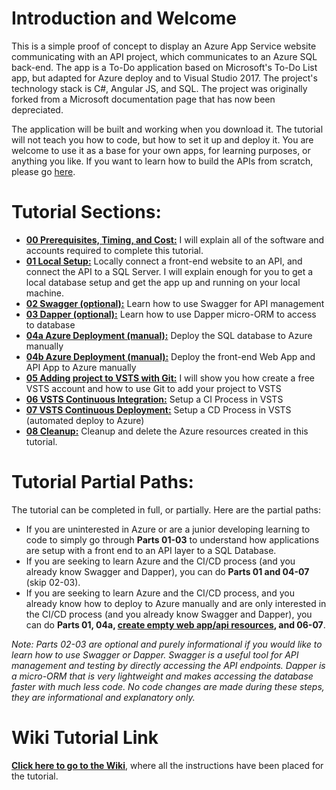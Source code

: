 # Introduction and Welcome
This is a simple proof of concept to display an Azure App Service website communicating with an API project, which communicates to an Azure SQL back-end. The app is a To-Do application based on Microsoft's To-Do List app, but adapted for Azure deploy and to Visual Studio 2017. The project's technology stack is C#, Angular JS, and SQL. The project was originally forked from a Microsoft documentation page that has now been depreciated. 

The application will be built and working when you download it.  The tutorial will not teach you how to code, but how to set it up and deploy it.  You are welcome to use it as a base for your own apps, for learning purposes, or anything you like. If you want to learn how to build the APIs from scratch, please go [here](https://docs.microsoft.com/en-us/aspnet/core/tutorials/first-web-api).

# Tutorial Sections: 
* **[00 Prerequisites, Timing, and Cost:](https://github.com/catenn/ToDoList/wiki/00.-Prerequisites,-Timing,-and-Cost)** I will explain all of the software and accounts required to complete this tutorial. 
* **[01 Local Setup:](https://github.com/catenn/ToDoList/wiki/01.-Local-Setup)** Locally connect a front-end website to an API, and connect the API to a SQL Server. I will explain enough for you to get a local database setup and get the app up and running on your local machine. 
* **[02 Swagger (optional):](https://github.com/catenn/ToDoList/wiki/02.-Swagger)** Learn how to use Swagger for API management
* **[03 Dapper (optional):](https://github.com/catenn/ToDoList/wiki/03.-Dapper)** Learn how to use Dapper micro-ORM to access to database
* **[04a Azure Deployment (manual):](https://github.com/catenn/ToDoList/wiki/04a.-Azure-Deployment-(Azure-SQL))** Deploy the SQL database to Azure manually
* **[04b Azure Deployment (manual):](https://github.com/catenn/ToDoList/wiki/04b.-Azure-Deployment-(App-Services:-Web-App-&-API-App))** Deploy the front-end Web App and API App to Azure manually
* **[05 Adding project to VSTS with Git:](https://github.com/catenn/ToDoList/wiki/05.-Adding-project-to-VSTS-with-Git)** I will show you how create a free VSTS account and how to use Git to add your project to VSTS
* **[06 VSTS Continuous Integration:](https://github.com/catenn/ToDoList/wiki/06.-VSTS-Continuous-Integration-(Build-Definition))** Setup a CI Process in VSTS 
* **[07 VSTS Continuous Deployment:](https://github.com/catenn/ToDoList/wiki/07.-VSTS-Continuous-Deployment-(Release-Definitions))** Setup a CD Process in VSTS (automated deploy to Azure)
* **[08 Cleanup:](https://github.com/catenn/ToDoList/wiki/08.-Cleanup)** Cleanup and delete the Azure resources created in this tutorial. 

# Tutorial Partial Paths:
The tutorial can be completed in full, or partially. Here are the partial paths: 
* If you are uninterested in Azure or are a junior developing learning to code to simply go through **Parts 01-03** to understand how applications are setup with a front end to an API layer to a SQL Database.  
* If you are seeking to learn Azure and the CI/CD process (and you already know Swagger and Dapper), you can do **Parts 01 and 04-07** (skip 02-03).  
* If you are seeking to learn Azure and the CI/CD process, and you already know how to deploy to Azure manually and are only interested in the CI/CD process (and you already know Swagger and Dapper), you can do **Parts 01, 04a, [create empty web app/api resources](https://github.com/catenn/ToDoList/wiki/Reference:-Deploying-resources-to-Azure-(App-Services)), and 06-07**.  

_Note: Parts 02-03 are optional and purely informational if you would like to learn how to use Swagger or Dapper. Swagger is a useful tool for API management and testing by directly accessing the API endpoints. Dapper is a micro-ORM that is very lightweight and makes accessing the database faster with much less code. No code changes are made during these steps, they are informational and explanatory only._

# Wiki Tutorial Link
**[Click here to go to the Wiki](https://github.com/catenn/ToDoList/wiki)**, where all the instructions have been placed for the tutorial. 
